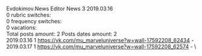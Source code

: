 Evdokimov.News	Editor News 3 2019.03.16\
0 rubric switches:\
0 frequency switches:\
0 vacations:\
Total posts amount: 2	Posts dates amount: 2\
2019.03.16 1 https://vk.com/mu_marveluniverse?w=wall-17592208_62434 - \
2019.03.17 1 https://vk.com/mu_marveluniverse?w=wall-17592208_62574 - \
